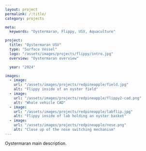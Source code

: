 ```yaml
---
layout: project
permalink: /:title/
category: projects

meta:
  keywords: "Oystermaran, Flippy, USV, Aquaculture"

project:
  title: "Oystermaran USV"
  type: "Surface Vessel"
  logo: "/assets/images/projects/flippy/intro.jpg"
  overview: "Oystermaran overview"

  year: "2024"

images:
  - image:
    url: "/assets/images/projects/redpineapple/field.jpg"
    alt: "Flippy inside of an oyster field"
  - image:
    url: "/assets/images/projects/redpineapple/flippy2-cad.png"
    alt: "Whole vehicle CAD"
  - image:
    url: "/assets/images/projects/redpineapple/labflip.jpg"
    alt: "Flippy inside of lab holding an oyster basket"
  - image:
    url: "/assets/images/projects/redpineapple/nose.png"
    alt: "Close up of the nose switching mechanism"
---
```

<p>Oystermaran main description.</p>
